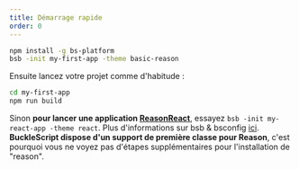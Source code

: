 ```yaml
---
title: Démarrage rapide
order: 0
---
```


```sh
npm install -g bs-platform
bsb -init my-first-app -theme basic-reason
```
Ensuite lancez votre projet comme d'habitude :
```sh
cd my-first-app
npm run build
```
Sinon **pour lancer une application [ReasonReact](https://reasonml.github.io/reason-react/gettingStarted.html)**, essayez `bsb -init my-react-app -theme react`.
Plus d'informations sur bsb & bsconfig [ici](http://bucklescript.github.io/bucklescript/Manual.html#_bucklescript_build_system_code_bsb_code).
**BuckleScript dispose d'un support de première classe pour Reason**, c'est pourquoi vous ne voyez pas d'étapes supplémentaires pour l'installation de "reason".
